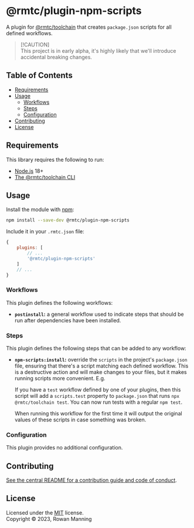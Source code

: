 
# @rmtc/plugin-npm-scripts

A plugin for [@rmtc/toolchain](https://github.com/rowanmanning/toolchain#readme) that creates `package.json` scripts for all defined workflows.

> [!CAUTION]<br/>
> This project is in early alpha, it's highly likely that we'll introduce accidental breaking changes.


## Table of Contents

  * [Requirements](#requirements)
  * [Usage](#usage)
    * [Workflows](#workflows)
    * [Steps](#steps)
    * [Configuration](#configuration)
  * [Contributing](#contributing)
  * [License](#license)


## Requirements

This library requires the following to run:

  * [Node.js](https://nodejs.org/) 18+
  * [The @rmtc/toolchain CLI](https://github.com/rowanmanning/toolchain#readme)


## Usage

Install the module with [npm](https://www.npmjs.com/):

```sh
npm install --save-dev @rmtc/plugin-npm-scripts
```

Include it in your `.rmtc.json` file:

```js
{
    plugins: [
        // ...
        '@rmtc/plugin-npm-scripts'
    ]
    // ...
}
```

### Workflows

This plugin defines the following workflows:

  * **`postinstall`:** a general workflow used to indicate steps that should be run after dependencies have been installed.

### Steps

This plugin defines the following steps that can be added to any workflow:

  * **`npm-scripts:install`:** override the `scripts` in the project's `package.json` file, ensuring that there's a script matching each defined workflow. This is a destructive action and will make changes to your files, but it makes running scripts more convenient. E.g.

    If you have a `test` workflow defined by one of your plugins, then this script will add a `scripts.test` property to `package.json` that runs `npx @rmtc/toolchain test`. You can now run tests with a regular `npm test`.

    When running this workflow for the first time it will output the original values of these scripts in case something was broken.

### Configuration

This plugin provides no additional configuration.


## Contributing

[See the central README for a contribution guide and code of conduct](https://github.com/rowanmanning/toolchain#contributing).


## License

Licensed under the [MIT](https://github.com/rowanmanning/toolchain/blob/main/LICENSE) license.<br/>
Copyright &copy; 2023, Rowan Manning
